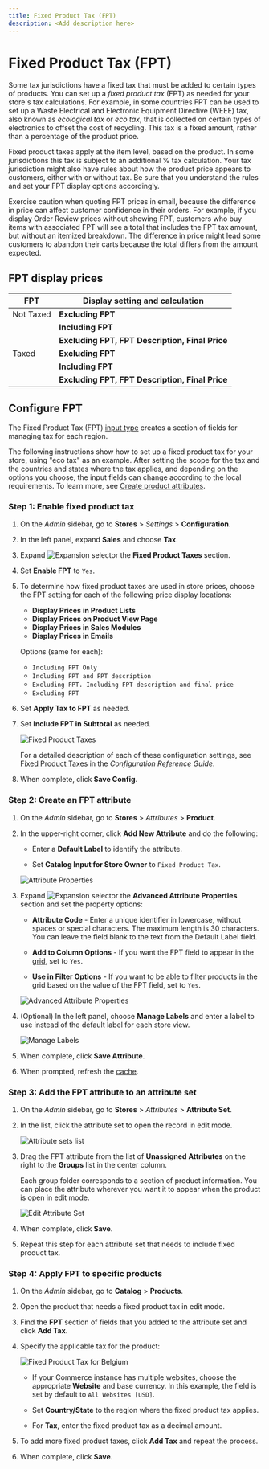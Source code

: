 ```yaml
---
title: Fixed Product Tax (FPT)
description: <Add description here>
---
```

# Fixed Product Tax (FPT)

Some tax jurisdictions have a fixed tax that must be added to certain types of products. You can set up a _fixed product tax_ (FPT) as needed for your store's tax calculations. For example, in some countries FPT can be used to set up a Waste Electrical and Electronic Equipment Directive (WEEE) tax, also known as _ecological tax_ or _eco tax_, that is collected on certain types of electronics to offset the cost of recycling. This tax is a fixed amount, rather than a percentage of the product price.

Fixed product taxes apply at the item level, based on the product. In some jurisdictions this tax is subject to an additional % tax calculation. Your tax jurisdiction might also have rules about how the product price appears to customers, either with or without tax. Be sure that you understand the rules and set your FPT display options accordingly.

Exercise caution when quoting FPT prices in email, because the difference in price can affect customer confidence in their orders. For example, if you display Order Review prices without showing FPT, customers who buy items with associated FPT will see a total that includes the FPT tax amount, but without an itemized breakdown. The difference in price might lead some customers to abandon their carts because the total differs from the amount expected.

## FPT display prices

|FPT|Display setting and calculation|
|--- |--- |
|Not Taxed|**Excluding FPT**|FPT appears as a separate row in the cart, and the  value is used in appropriate tax calculations.
| |**Including FPT**|FPT is added to the base price of an item; but is not included in tax-rule-based calculations.|
| |**Excluding FPT, FPT Description, Final Price**|Prices appear without FPT amount or description. FPT is not included in tax-rule-based calculations.|
|Taxed|**Excluding FPT**|FPT appears as a separate row in the cart, and the  value is used in appropriate tax calculations.|
| |**Including FPT**|FPT is included in the price of an item, and no change to tax calculations is required.|
| |**Excluding FPT, FPT Description, Final Price**|Prices appear without the FPT amount or description. However, FPT is included in tax-rule-based calculations.|

## Configure FPT

The Fixed Product Tax (FPT) [input type](../catalog/attributes-input-types.md) creates a section of fields for managing tax for each region.

The following instructions show how to set up a fixed product tax for your store, using "eco tax" as an example. After setting the scope for the tax and the countries and states where the tax applies, and depending on the options you choose, the input fields can change according to the local requirements. To learn more, see [Create product attributes](../catalog/attribute-product-create.md).

### Step 1: Enable fixed product tax

1. On the _Admin_ sidebar, go to **Stores** > _Settings_ > **Configuration**.

1. In the left panel, expand **Sales** and choose **Tax**.

1. Expand ![Expansion selector](../assets/icon-display-expand.png) the **Fixed Product Taxes** section.

1. Set **Enable FPT** to `Yes`.

1. To determine how fixed product taxes are used in store prices, choose the FPT setting for each of the following price display locations:

   - **Display Prices in Product Lists**
   - **Display Prices on Product View Page**
   - **Display Prices in Sales Modules**
   - **Display Prices in Emails**

   Options (same for each):

   - `Including FPT Only`
   - `Including FPT and FPT description`
   - `Excluding FPT. Including FPT description and final price`
   - `Excluding FPT`

1. Set **Apply Tax to FPT** as needed.

1. Set **Include FPT in Subtotal** as needed.

   ![Fixed Product Taxes](../configuration-reference/sales/assets/tax-fixed-product-taxes.png)<!-- zoom -->

   For a detailed description of each of these configuration settings, see [Fixed Product Taxes](https://docs.magento.com/user-guide/configuration/sales/tax.html#fixed-product-taxes) in the _Configuration Reference Guide_.

1. When complete, click **Save Config**.

### Step 2: Create an FPT attribute

1. On the _Admin_ sidebar, go to **Stores** > _Attributes_ > **Product**.

1. In the upper-right corner, click **Add New Attribute** and do the following:

   - Enter a **Default Label** to identify the attribute.

   - Set **Catalog Input for Store Owner** to `Fixed Product Tax`.

   ![Attribute Properties](./assets/tax-fpt-attribute-properties.png)<!-- zoom -->

1. Expand ![Expansion selector](../assets/icon-display-expand.png) the **Advanced Attribute Properties** section and set the property options:

   - **Attribute Code** - Enter a unique identifier in lowercase, without spaces or special characters. The maximum length is 30 characters. You can leave the field blank to the text from the Default Label field.

   - **Add to Column Options** - If you want the FPT field to appear in the [grid](../catalog/products.md), set to `Yes`.

   - **Use in Filter Options** - If you want to be able to [filter](../getting-started/admin-workspace.md) products in the grid based on the value of the FPT field, set to `Yes`.

   ![Advanced Attribute Properties](./assets/tax-fpt-advanced-attribute-properties.png)<!-- zoom -->

1. (Optional) In the left panel, choose **Manage Labels** and enter a label to use instead of the default label for each store view.

   ![Manage Labels](./assets/attribute-new-manage-labels.png)<!-- zoom -->

1. When complete, click **Save Attribute**.

1. When prompted, refresh the [cache](https://docs.magento.com/user-guide/system/cache-management.html).

### Step 3: Add the FPT attribute to an attribute set

1. On the _Admin_ sidebar, go to **Stores** > _Attributes_ > **Attribute Set**.

1. In the list, click the attribute set to open the record in edit mode.

   ![Attribute sets list](./assets/attribute-sets-list.png)<!-- zoom -->

1. Drag the FPT attribute from the list of **Unassigned Attributes** on the right to the **Groups** list in the center column.

   Each group folder corresponds to a section of product information. You can place the attribute wherever you want it to appear when the product is open in edit mode.

   ![Edit Attribute Set](./assets/tax-fpt-attribute-set-drag.png)<!-- zoom -->

1. When complete, click **Save**.

1. Repeat this step for each attribute set that needs to include fixed product tax.

### Step 4: Apply FPT to specific products

1. On the _Admin_ sidebar, go to **Catalog** > **Products**.

1. Open the product that needs a fixed product tax in edit mode.

1. Find the **FPT** section of fields that you added to the attribute set and click **Add Tax**.

1. Specify the applicable tax for the product:

   ![Fixed Product Tax for Belgium](./assets/tax-product-fpt-belgium.png)<!-- zoom -->

   - If your Commerce instance has multiple websites, choose the appropriate **Website** and base currency. In this example, the field is set by default to `All Websites [USD]`.

   - Set **Country/State** to the region where the fixed product tax applies.

   - For **Tax**, enter the fixed product tax as a decimal amount.

1. To add more fixed product taxes, click **Add Tax** and repeat the process.

1. When complete, click **Save**.

